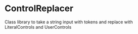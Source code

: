 ControlReplacer
===============

Class library to take a string input with tokens and replace with LiteralControls and UserControls
